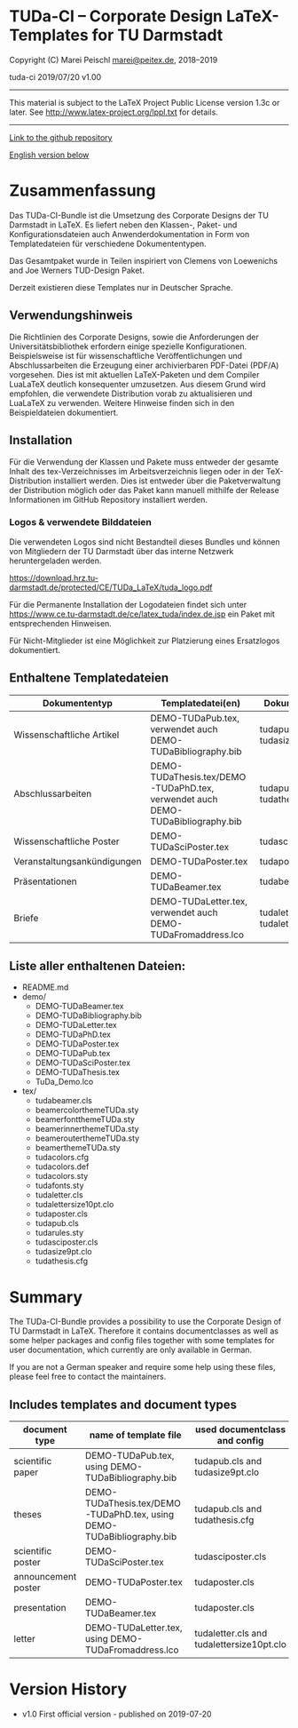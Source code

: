 # TUDa-CI – Corporate Design LaTeX-Templates for TU Darmstadt

 Copyright (C) Marei Peischl <marei@peitex.de>, 2018–2019

 tuda-ci 2019/07/20 v1.00

***************************************************************************

 This material is subject to the LaTeX Project Public License version 1.3c
 or later. See http://www.latex-project.org/lppl.txt for details.

***************************************************************************

[Link to the github repository](https://github.com/tudace/tuda_latex_templates)

[English version below](#summary)

# Zusammenfassung
Das TUDa-CI-Bundle ist die Umsetzung des Corporate Designs der TU Darmstadt in LaTeX.
Es liefert neben den Klassen-, Paket- und Konfigurationsdateien auch Anwenderdokumentation in Form von Templatedateien für verschiedene Dokumententypen.

Das Gesamtpaket wurde in Teilen inspiriert von Clemens von Loewenichs and Joe Werners TUD-Design Paket.

Derzeit existieren diese Templates nur in Deutscher Sprache.
 
## Verwendungshinweis
Die Richtlinien des Corporate Designs, sowie die Anforderungen der Universitätsbibliothek erfordern einige spezielle Konfigurationen. Beispielsweise ist für wissenschaftliche Veröffentlichungen und Abschlussarbeiten die Erzeugung einer archivierbaren PDF-Datei (PDF/A) vorgesehen.
Dies ist mit aktuellen LaTeX-Paketen und dem Compiler LuaLaTeX deutlich konsequenter umzusetzen.
Aus diesem Grund wird empfohlen, die verwendete Distribution vorab zu aktualisieren und LuaLaTeX zu verwenden.
Weitere Hinweise finden sich in den Beispieldateien dokumentiert.

## Installation
Für die Verwendung der Klassen und Pakete muss entweder der gesamte Inhalt des tex-Verzeichnisses im Arbeitsverzeichnis liegen oder in der TeX-Distribution installiert werden. Dies ist entweder über die Paketverwaltung der Distribution möglich oder das Paket kann manuell mithilfe der Release Informationen im GitHub Repository installiert werden.

### Logos & verwendete Bilddateien
Die verwendeten Logos sind nicht Bestandteil dieses Bundles und können von Mitgliedern der TU Darmstadt über das interne Netzwerk heruntergeladen werden. 

https://download.hrz.tu-darmstadt.de/protected/CE/TUDa_LaTeX/tuda_logo.pdf

Für die Permanente Installation der Logodateien findet sich unter 
https://www.ce.tu-darmstadt.de/ce/latex_tuda/index.de.jsp
ein Paket mit entsprechenden Hinweisen.

Für Nicht-Mitglieder ist eine Möglichkeit zur Platzierung eines Ersatzlogos dokumentiert.

## Enthaltene Templatedateien

Dokumententyp | Templatedatei(en) | Dokumentenklasse
------------- | ----------------- | ----------------
Wissenschaftliche Artikel | DEMO-TUDaPub.tex, verwendet auch DEMO-TUDaBibliography.bib | tudapub.cls mit tudasize9pt.clo
Abschlussarbeiten | DEMO-TUDaThesis.tex/DEMO-TUDaPhD.tex, verwendet auch DEMO-TUDaBibliography.bib | tudapub.cls mit tudathesis.cfg
Wissenschaftliche Poster | DEMO-TUDaSciPoster.tex | tudasciposter.cls
Veranstaltungsankündigungen | DEMO-TUDaPoster.tex | tudaposter.cls
Präsentationen | DEMO-TUDaBeamer.tex | tudabeamer.cls
Briefe | DEMO-TUDaLetter.tex, verwendet auch DEMO-TUDaFromaddress.lco  | tudaletter.cls mit tudalettersize10pt.clo

## Liste aller enthaltenen Dateien:

* README.md
* demo/
  - DEMO-TUDaBeamer.tex
  - DEMO-TUDaBibliography.bib
  - DEMO-TUDaLetter.tex
  - DEMO-TUDaPhD.tex
  - DEMO-TUDaPoster.tex
  - DEMO-TUDaPub.tex
  - DEMO-TUDaSciPoster.tex
  - DEMO-TUDaThesis.tex
  - TuDa_Demo.lco
* tex/
  - tudabeamer.cls
  - beamercolorthemeTUDa.sty
  - beamerfontthemeTUDa.sty
  - beamerinnerthemeTUDa.sty
  - beamerouterthemeTUDa.sty
  - beamerthemeTUDa.sty
  - tudacolors.cfg
  - tudacolors.def
  - tudacolors.sty
  - tudafonts.sty
  - tudaletter.cls
  - tudalettersize10pt.clo
  - tudaposter.cls
  - tudapub.cls
  - tudarules.sty
  - tudasciposter.cls
  - tudasize9pt.clo
  - tudathesis.cfg



# Summary

The TUDa-CI-Bundle provides a possibility to use the Corporate Design of TU Darmstadt in LaTeX.
Therefore it contains documentclasses as well as some helper packages and config files together with some templates for user documentation, which currently are only available in German.

If you are not a German speaker and require some help using these files, please feel free to contact the maintainers.
 
## Includes templates and document types

document type | name of template file | used documentclass and config
------------- | ----------------- | ----------------
scientific paper | DEMO-TUDaPub.tex, using DEMO-TUDaBibliography.bib | tudapub.cls and tudasize9pt.clo
theses | DEMO-TUDaThesis.tex/DEMO-TUDaPhD.tex, using DEMO-TUDaBibliography.bib | tudapub.cls and tudathesis.cfg
scientific poster | DEMO-TUDaSciPoster.tex | tudasciposter.cls
announcement poster | DEMO-TUDaPoster.tex | tudaposter.cls
presentation | DEMO-TUDaBeamer.tex | tudaposter.cls
letter | DEMO-TUDaLetter.tex, using DEMO-TUDaFromaddress.lco  | tudaletter.cls and tudalettersize10pt.clo

# Version History 

 * v1.0 First official version - published on 2019-07-20
